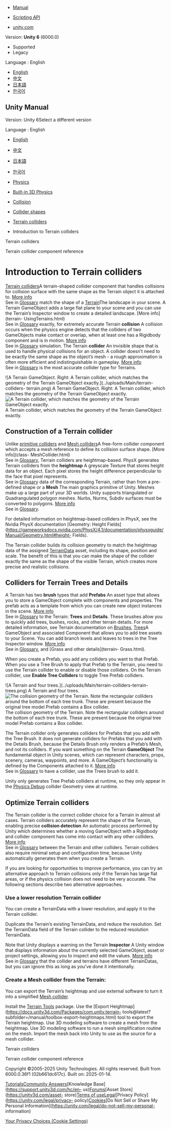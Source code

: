 [](https://docs.unity3d.com)

  * [Manual](../Manual/index.html)
  * [Scripting API](../ScriptReference/index.html)

  * [unity.com](https://unity.com/)

Version: **Unity 6** (6000.0)

  * Supported
  * Legacy

Language : English

  * [English](/Manual/terrain-colliders-introduction.html)
  * [中文](/cn/current/Manual/terrain-colliders-introduction.html)
  * [日本語](/ja/current/Manual/terrain-colliders-introduction.html)
  * [한국어](/kr/current/Manual/terrain-colliders-introduction.html)

[](https://docs.unity3d.com)

## Unity Manual

Version: Unity 6Select a different version

Language : English

  * [English](/Manual/terrain-colliders-introduction.html)
  * [中文](/cn/current/Manual/terrain-colliders-introduction.html)
  * [日本語](/ja/current/Manual/terrain-colliders-introduction.html)
  * [한국어](/kr/current/Manual/terrain-colliders-introduction.html)

  * [Physics](PhysicsSection.html)
  * [Built-in 3D Physics](PhysicsOverview.html)
  * [Collision](collision-section.html)
  * [Collider shapes](collider-shapes.html)
  * [Terrain colliders](terrain-colliders.html)
  * Introduction to Terrain colliders

[](terrain-colliders.html)

Terrain colliders

[](class-TerrainCollider.html)

Terrain collider component reference

# Introduction to Terrain colliders

[Terrain colliders](class-TerrainCollider.html)A terrain-shaped collider
component that handles collisions for collision surface with the same shape as
the Terrain object it is attached to. [More info](class-TerrainCollider.html)  
See in [Glossary](Glossary.html#TerrainCollider) match the shape of a
[Terrain](script-Terrain.html)The landscape in your scene. A Terrain
GameObject adds a large flat plane to your scene and you can use the Terrain’s
Inspector window to create a detailed landscape. [More info](terrain-
UsingTerrains.html)  
See in [Glossary](Glossary.html#Terrain) exactly, for extremely accurate
Terrain **collision** A collision occurs when the physics engine detects that
the colliders of two GameObjects make contact or overlap, when at least one
has a Rigidbody component and is in motion. [More
info](CollidersOverview.html)  
See in [Glossary](Glossary.html#Collision) simulation. The Terrain
**collider** An invisible shape that is used to handle physical collisions for
an object. A collider doesn’t need to be exactly the same shape as the
object’s mesh - a rough approximation is often more efficient and
indistinguishable in gameplay. [More info](CollidersOverview.html)  
See in [Glossary](Glossary.html#Collider) is the most accurate collider type
for Terrains.

![A Terrain GameObject. Right: A Terrain collider, which matches the geometry
of the Terrain GameObject exactly.](../uploads/Main/terrain-colliders-
terrain.png) A Terrain GameObject. Right: A Terrain collider, which matches
the geometry of the Terrain GameObject exactly. ![A Terrain collider, which
matches the geometry of the Terrain GameObject
exactly.](../uploads/Main/terrain-colliders-terrain-collider.png) A Terrain
collider, which matches the geometry of the Terrain GameObject exactly.

## Construction of a Terrain collider

Unlike [primitive colliders](primitive-colliders.html) and [Mesh
colliders](mesh-colliders.html)A free-form collider component which accepts a
mesh reference to define its collision surface shape. [More info](class-
MeshCollider.html)  
See in [Glossary](Glossary.html#MeshCollider), Terrain colliders are
heightmap-based. PhysX generates Terrain colliders from the **heightmap** A
greyscale Texture that stores height data for an object. Each pixel stores the
height difference perpendicular to the face that pixel represents.  
See in [Glossary](Glossary.html#Heightmap) data of the corresponding Terrain,
rather than from a pre-defined shape or a **Mesh** The main graphics primitive
of Unity. Meshes make up a large part of your 3D worlds. Unity supports
triangulated or Quadrangulated polygon meshes. Nurbs, Nurms, Subdiv surfaces
must be converted to polygons. [More info](mesh.html)  
See in [Glossary](Glossary.html#Mesh).

For detailed information on heightmap-based colliders in PhysX, see the Nvidia
PhysX documentation [Geometry: Height
Fields](https://gameworksdocs.nvidia.com/PhysX/4.1/documentation/physxguide/Manual/Geometry.html#height-
Fields).

The Terrain collider builds its collision geometry to match the heightmap data
of the assigned [TerrainData](../ScriptReference/TerrainData.html) asset,
including its shape, position and scale. The benefit of this is that you can
make the shape of the collider exactly the same as the shape of the visible
Terrain, which creates more precise and realistic collisions.

## Colliders for Terrain Trees and Details

A Terrain has two **brush** types that add **Prefabs** An asset type that
allows you to store a GameObject complete with components and properties. The
prefab acts as a template from which you can create new object instances in
the scene. [More info](Prefabs.html)  
See in [Glossary](Glossary.html#Prefab) to the Terrain: **Trees** and
**Details**. These brushes allow you to quickly add trees, bushes, rocks, and
other terrain details. For more detailed information, see Terrain
documentation on [Brushes](class-Brush.html), [Trees](terrain-Trees.html)A
GameObject and associated Component that allows you to add tree assets to your
Scene. You can add branch levels and leaves to trees in the Tree Inspector
window. [More info](class-Tree.html)  
See in [Glossary](Glossary.html#Tree), and [Grass and other details](terrain-
Grass.html).

When you create a Prefab, you add any colliders you want to that Prefab. When
you use a Tree Brush to apply that Prefab to the Terrain, you need to use the
Terrain collider to enable or disable those colliders. On the Terrain
collider, use **Enable Tree Colliders** to toggle Tree Prefab colliders.

![A Terrain and four trees.](../uploads/Main/terrain-colliders-terrain-
trees.png) A Terrain and four trees. ![The collision geometry of the Terrain.
Note the rectangular colliders around the bottom of each tree trunk. These are
present because the original tree model Prefab contains a Box
collider.](../uploads/Main/terrain-colliders-terrain-trees-collider.png) The
collision geometry of the Terrain. Note the rectangular colliders around the
bottom of each tree trunk. These are present because the original tree model
Prefab contains a Box collider.

The Terrain collider only generates colliders for Prefabs that you add with
the Tree Brush. It does not generate colliders for Prefabs that you add with
the Details Brush, because the Details Brush only renders a Prefab’s Mesh, and
not its colliders. If you want something on the Terrain **GameObject** The
fundamental object in Unity scenes, which can represent characters, props,
scenery, cameras, waypoints, and more. A GameObject’s functionality is defined
by the Components attached to it. [More info](class-GameObject.html)  
See in [Glossary](Glossary.html#GameObject) to have a collider, use the Trees
brush to add it.

Unity only generates Tree Prefab colliders at runtime, so they only appear in
the [Physics Debug](PhysicsDebugVisualization.html) collider Geometry view at
runtime.

## Optimize Terrain colliders

The Terrain collider is the correct collider choice for a Terrain in almost
all cases. Terrain colliders accurately represent the shape of the Terrain,
enabling precise **collision detection** An automatic process performed by
Unity which determines whether a moving GameObject with a Rigidbody and
collider component has come into contact with any other colliders. [More
info](CollidersOverview.html)  
See in [Glossary](Glossary.html#CollisionDetection) between the Terrain and
other colliders. Terrain colliders also require minimal setup and
configuration time, because Unity automatically generates them when you create
a Terrain.

If you are looking for opportunities to improve performance, you can try an
alternative approach to Terrain collisions only if the Terrain has large flat
areas, or if the physics collision does not need to be very accurate. The
following sections describe two alternative approaches.

### Use a lower resolution Terrain collider

You can create a TerrainData with a lower resolution, and apply it to the
Terrain collider.

Duplicate the Terrain’s existing TerrainData, and reduce the resolution. Set
the TerrainData field of the Terrain collider to the reduced resolution
TerrainData.

Note that Unity displays a warning on the Terrain **Inspector** A Unity window
that displays information about the currently selected GameObject, asset or
project settings, allowing you to inspect and edit the values. [More
info](UsingTheInspector.html)  
See in [Glossary](Glossary.html#Inspector) that the collider and terrains have
different TerrainDatas, but you can ignore this as long as you’ve done it
intentionally.

### Create a Mesh collider from the Terrain:

You can export the Terrain’s heightmap and use external software to turn it
into a simplified [Mesh collider](mesh-colliders.html).

Install the [Terrain
Tools](https://docs.unity3d.com/Packages/com.unity.terrain-tools@latest)
package. Use the [Export
Heightmap](https://docs.unity3d.com/Packages/com.unity.terrain-
tools@latest?subfolder=/manual/toolbox-export-heightmaps.html) tool to export
the Terrain heightmap. Use 3D modeling software to create a mesh from the
heightmap. Use 3D modeling software to run a mesh simplification routine on
the mesh. Import the mesh back into Unity to use as the source for a mesh
collider.

[](terrain-colliders.html)

Terrain colliders

[](class-TerrainCollider.html)

Terrain collider component reference

Copyright ©2005-2025 Unity Technologies. All rights reserved. Built from
6000.0.36f1 (02b661dc617c). Built on: 2025-01-14.

[Tutorials](https://learn.unity.com/)[Community
Answers](https://answers.unity3d.com)[Knowledge
Base](https://support.unity3d.com/hc/en-
us)[Forums](https://forum.unity3d.com)[Asset Store](https://unity3d.com/asset-
store)[Terms of
use](https://docs.unity3d.com/Manual/TermsOfUse.html)[Legal](https://unity.com/legal)[Privacy
Policy](https://unity.com/legal/privacy-
policy)[Cookies](https://unity.com/legal/cookie-policy)[Do Not Sell or Share
My Personal Information](https://unity.com/legal/do-not-sell-my-personal-
information)

[Your Privacy Choices (Cookie Settings)](javascript:void\(0\);)


